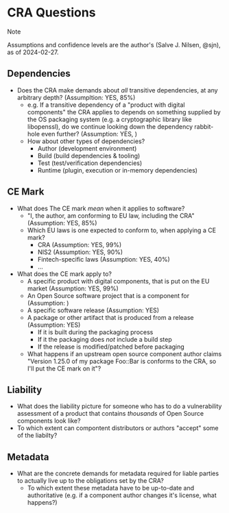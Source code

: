 # CRA Questions

> [!NOTE]
> Assumptions and confidence levels are the author's (Salve J. Nilsen, @sjn), as of 2024-02-27.

## Dependencies

* Does the CRA make demands about _all_ transitive dependencies, at any arbitrary depth? (Assumpltion: YES, 85%)
    - e.g. If a transitive dependency of a "product with digital components" the CRA applies to depends on something supplied by the OS packaging system (e.g. a cryptographic library like libopenssl), do we continue looking down the dependency rabbit-hole even further? (Assumption: YES, )
    - How about other types of dependencies?
        - Author (development environment)
        - Build (build dependencies & tooling)
        - Test (test/verification dependencies)
        - Runtime (plugin, execution or in-memory dependencies)

## CE Mark

* What does The CE mark _mean_ when it applies to software?
    * "I, the author, am conforming to EU law, including the CRA" (Assumption: YES, 85%)
    * Which EU laws is one expected to conform to, when applying a CE mark?
        * CRA (Assumption: YES, 99%)
        * NIS2 (Assumption: YES, 90%)
        * Fintech-specific laws (Assumption: YES, 40%)
        * ...
* What does the CE mark apply to?
    * A specific product with digital components, that is put on the EU market (Assumption: YES, 99%)
    * An Open Source software project that is a component for (Assumption: )
    * A specific software release (Assumption: YES)
    * A package or other artifact that is produced from a release (Assumption: YES)
        * If it is built during the packaging process
        * If it the packaging does _not_ include a build step
        * If the release is modified/patched before packaging
    * What happens if an upstream open source component author claims "Version 1.25.0 of my package Foo::Bar is conforms to the CRA, so I'll put the CE mark on it"?

## Liability

* What does the liability picture for someone who has to do a vulnerability assessment of a product that contains _thousands_ of Open Source components look like?
* To which extent can compontent distributors or authors "accept" some of the liabilty?

## Metadata

* What are the concrete demands for metadata required for liable parties to actually live up to the obligations set by the CRA?
    * To which extent these metadata have to be up-to-date and authoritative (e.g. if a component author changes it's license, what happens?)
